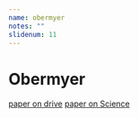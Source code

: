 ```yaml
---
name: obermyer
notes: ""
slidenum: 11
---
```

# Obermyer
[paper on drive](https://drive.google.com/file/d/1n8TSZHY4M6ICpHc9rAip-vU8rTpHmrL6/view)
[paper on Science](https://science.sciencemag.org/content/366/6464/447)